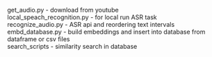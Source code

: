 get_audio.py - download from youtube  
local_speach_recognition.py - for local run ASR task  
recognize_audio.py - ASR api and reordering text intervals  
embd_database.py - build embeddings and insert into database from dataframe or csv files  
search_scripts - similarity search in database
